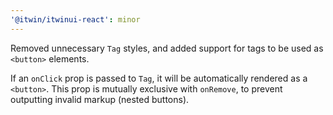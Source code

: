 ```yaml
---
'@itwin/itwinui-react': minor
---
```


Removed unnecessary `Tag` styles, and added support for tags to be used as `<button>` elements.

If an `onClick` prop is passed to `Tag`, it will be automatically rendered as a `<button>`. This prop is mutually exclusive with `onRemove`, to prevent outputting invalid markup (nested buttons).

